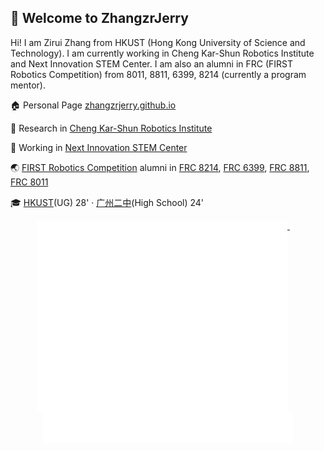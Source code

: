 ## 🙋 Welcome to ZhangzrJerry

Hi! I am Zirui Zhang from HKUST (Hong Kong University of Science and Technology). I am currently working in Cheng Kar-Shun Robotics Institute and Next Innovation STEM Center. I am also an alumni in FRC (FIRST Robotics Competition) from 8011, 8811, 6399, 8214 (currently a program mentor).

:house: Personal Page [zhangzrjerry.github.io](https://zhangzrjerry.github.io)

:microscope: Research in [Cheng Kar-Shun Robotics Institute](https://ri.hkust.edu.hk/)

:briefcase: Working in [Next Innovation STEM Center](https://nifornextinnovation.com/)

:earth_asia: [FIRST Robotics Competition](https://www.firstinspires.org/robotics/frc) alumni in [FRC 8214](https://www.thebluealliance.com/team/8214), [FRC 6399](https://www.thebluealliance.com/team/6399), [FRC 8811](https://www.thebluealliance.com/team/8811), [FRC 8011](https://www.thebluealliance.com/team/8011)

:mortar_board: [HKUST](https://hkust.edu.hk/)(UG) 28' · [广州二中](https://www.gdgzez.com.cn/)(High School) 24'

<p align="center">
  <a href="https://zhangzrjerry.github.io">
    <img width="400" align="top" src="./metrics.left.svg" />
  </a>
  &emsp;
  <a href="https://zhangzrjerry.github.io">
    <img width="400" align="top" src="./metrics.right.svg" />
  </a>
</p>
